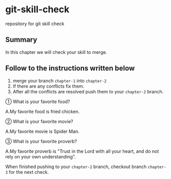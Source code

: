 # git-skill-check
repository for git skill check

## Summary
In this chapter we will check your skill to merge.

## Follow to the instructions written below
1. merge your branch `chapter-1` into `chapter-2`
2. If there are any conflicts fix them.
3. After all the conflicts are resolved push them to your `chapter-2` branch.

① What is your favorite food?

A.My favorite food is fried chicken.

② What is your favorite movie?

A.My favorite movie is Spider Man.

③ What is your favorite proverb?

A.My favorite proverb is "Trust in the Lord with all your heart, and do not rely on your own understanding".

When finished pushing to your `chapter-2` branch, checkout branch `chapter-3` for the next check.
